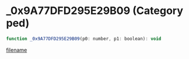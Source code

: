 # _0x9A77DFD295E29B09 (Category ped)

```js
function _0x9A77DFD295E29B09(p0: number, p1: boolean): void
```

[filename](_0x9A77DFD295E29B09_m.md ':include')